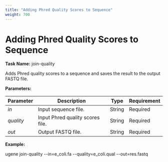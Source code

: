 ```yaml
---
title: "Adding Phred Quality Scores to Sequence"
weight: 700
---
```


# Adding Phred Quality Scores to Sequence

**Task Name:** join-quality

Adds Phred quality scores to a sequence and saves the result to the output FASTQ file.

**Parameters:**

| Parameter | Description | Type | Requirement |
|-----------|-------------|------|-------------|
| _in_ | Input sequence file. | String | Required |
| _quality_ | Input Phred quality scores file. | String | Required |
| _out_ | Output FASTQ file. | String | Required |

**Example:**

ugene join-quality --in=e\_coli.fa --quality=e\_coli.qual --out=res.fastq